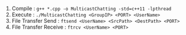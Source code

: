 1. Compile : `g++ *.cpp -o MulticastChatting -std=c++11 -lpthread`
2. Execute : `./MulticastChatting <GroupIP> <PORT> <UserName>`
3. File Transfer Send : `ftsend <UserName> <SrcPath> <DestPath> <PORT>`
4. File Transfer Receive : `ftrcv <UserName> <PORT>`